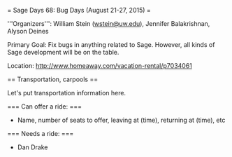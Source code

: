 = Sage Days 68: Bug Days (August 21-27, 2015) =

'''Organizers''': William Stein (wstein@uw.edu), Jennifer Balakrishnan, Alyson Deines

Primary Goal: Fix bugs in anything related to Sage.  However, all kinds of Sage development will be on the table. 

Location: http://www.homeaway.com/vacation-rental/p7034061

== Transportation, carpools ==

Let's put transportation information here.

=== Can offer a ride: ===

* Name, number of seats to offer, leaving at (time), returning at (time), etc

=== Needs a ride: ===

* Dan Drake

